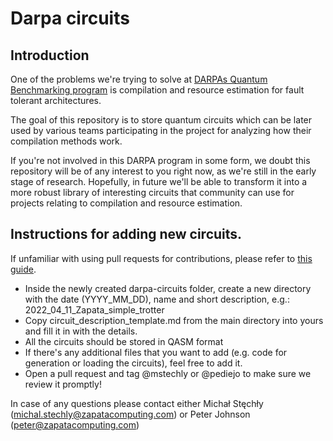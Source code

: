 # Darpa circuits

## Introduction

One of the problems we're trying to solve at [DARPAs Quantum Benchmarking program](https://www.darpa.mil/program/quantum-benchmarking) is compilation and resource estimation for fault tolerant architectures. 

The goal of this repository is to store quantum circuits which can be later used by various teams participating in the project for analyzing how their compilation methods work.

If you're not involved in this DARPA program in some form, we doubt this repository will be of any interest to you right now, as we're still in the early stage of research. Hopefully, in future we'll be able to transform it into a more robust library of interesting circuits that community can use for projects relating to compilation and resource estimation.

## Instructions for adding new circuits.

If unfamiliar with using pull requests for contributions, please refer to [this guide](https://docs.github.com/en/get-started/quickstart/contributing-to-projects).

- Inside the newly created darpa-circuits folder, create a new directory with the date (YYYY_MM_DD), name and short description, e.g.: 2022_04_11_Zapata_simple_trotter
- Copy circuit_description_template.md from the main directory into yours and fill it in with the details.
- All the circuits should be stored in QASM format
- If there's any additional files that you want to add (e.g. code for generation or loading the circuits), feel free to add it. 
- Open a pull request and tag @mstechly or @pediejo to make sure we review it promptly!

In case of any questions please contact either Michał Stęchły (michal.stechly@zapatacomputing.com) or Peter Johnson (peter@zapatacomputing.com)

